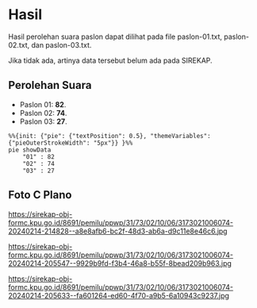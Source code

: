 # Hasil

Hasil perolehan suara paslon dapat dilihat pada file paslon-01.txt, paslon-02.txt, dan paslon-03.txt.

Jika tidak ada, artinya data tersebut belum ada pada SIREKAP.

## Perolehan Suara

 * Paslon 01: **82**.
 * Paslon 02: **74**.
 * Paslon 03: **27**.

```mermaid
%%{init: {"pie": {"textPosition": 0.5}, "themeVariables": {"pieOuterStrokeWidth": "5px"}} }%%
pie showData
    "01" : 82
    "02" : 74
    "03" : 27
```
## Foto C Plano

https://sirekap-obj-formc.kpu.go.id/8691/pemilu/ppwp/31/73/02/10/06/3173021006074-20240214-214828--a8e8afb6-bc2f-48d3-ab6a-d9c11e8e46c6.jpg

https://sirekap-obj-formc.kpu.go.id/8691/pemilu/ppwp/31/73/02/10/06/3173021006074-20240214-205547--9929b9fd-f3b4-46a8-b55f-8bead209b963.jpg

https://sirekap-obj-formc.kpu.go.id/8691/pemilu/ppwp/31/73/02/10/06/3173021006074-20240214-205633--fa601264-ed60-4f70-a9b5-6a10943c9237.jpg
